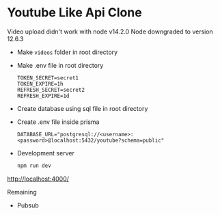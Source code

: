 # Youtube Like Api Clone

Video upload didn't work with node v14.2.0
Node downgraded to version 12.6.3

- Make `videos` folder in root directory
- Make .env file in root directory

  ```
  TOKEN_SECRET=secret1
  TOKEN_EXPIRE=1h
  REFRESH_SECRET=secret2
  REFRESH_EXPIRE=1d
  ```

- Create database using sql file in root directory
- Create .env file inside prisma

  ```
  DATABASE_URL="postgresql://<username>:<password>@localhost:5432/youtube?schema=public"
  ```

- Development server
  ```bash
  npm run dev
  ```

[http://localhost:4000/](http://localhost:4000/)


Remaining
- Pubsub
